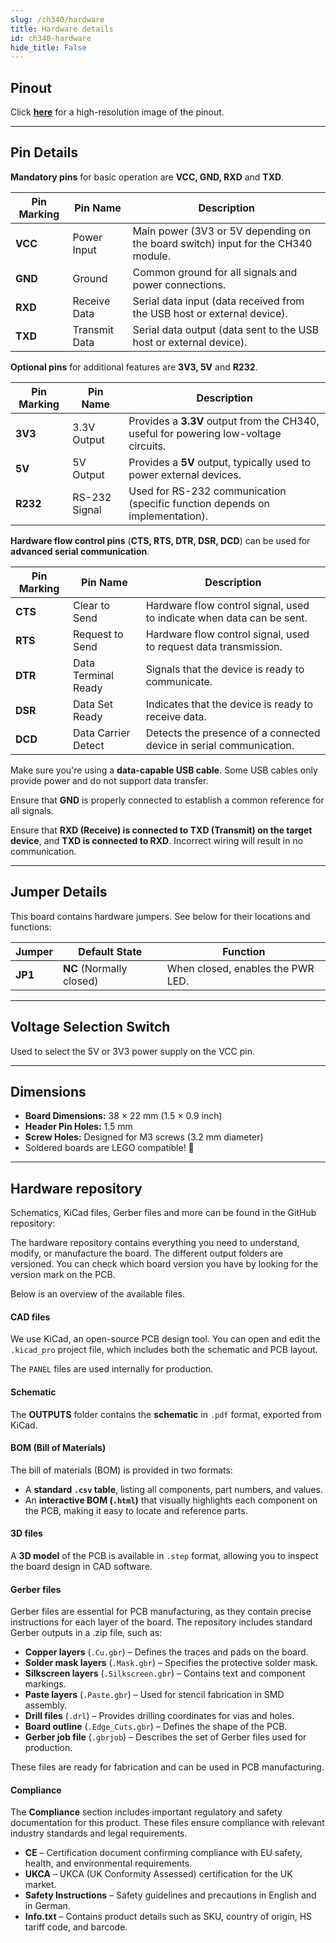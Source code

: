 ```yaml
---  
slug: /ch340/hardware  
title: Hardware details  
id: ch340-hardware  
hide_title: False  
---
```


## Pinout

<CenteredImage src="/img/ch340/pinout.png" alt="USB-UART CH340 converter pinout diagram" caption="USB-UART CH340 converter pinout diagram"/>

Click [**here**](https://soldered.com/productdata/2022/03/USB-UART-converter.png) for a high-resolution image of the pinout.

---

## Pin Details

<WarningBox>**Mandatory pins** for basic operation are **VCC, GND, RXD** and **TXD**.</WarningBox>

| Pin Marking | Pin Name      | Description                                                                      |
| ----------- | ------------- | -------------------------------------------------------------------------------- |
| **VCC**     | Power Input   | Main power (3V3 or 5V depending on the board switch) input for the CH340 module. |
| **GND**     | Ground        | Common ground for all signals and power connections.                             |
| **RXD**     | Receive Data  | Serial data input (data received from the USB host or external device).          |
| **TXD**     | Transmit Data | Serial data output (data sent to the USB host or external device).               |

<InfoBox>**Optional pins** for additional features are **3V3, 5V** and **R232**.</InfoBox>

| Pin Marking | Pin Name      | Description                                                                          |
| ----------- | ------------- | ------------------------------------------------------------------------------------ |
| **3V3**     | 3.3V Output   | Provides a **3.3V** output from the CH340, useful for powering low-voltage circuits. |
| **5V**      | 5V Output     | Provides a **5V** output, typically used to power external devices.                  |
| **R232**    | RS-232 Signal | Used for RS-232 communication (specific function depends on implementation).         |

<InfoBox>**Hardware flow control pins** (**CTS, RTS, DTR, DSR, DCD**) can be used for **advanced serial communication**.</InfoBox> 

| Pin Marking | Pin Name            | Description                                                           |
| ----------- | ------------------- | --------------------------------------------------------------------- |
| **CTS**     | Clear to Send       | Hardware flow control signal, used to indicate when data can be sent. |
| **RTS**     | Request to Send     | Hardware flow control signal, used to request data transmission.      |
| **DTR**     | Data Terminal Ready | Signals that the device is ready to communicate.                      |
| **DSR**     | Data Set Ready      | Indicates that the device is ready to receive data.                   |
| **DCD**     | Data Carrier Detect | Detects the presence of a connected device in serial communication.   |

<WarningBox>Make sure you're using a **data-capable USB cable**. Some USB cables only provide power and do not support data transfer.</WarningBox>

<WarningBox>Ensure that **GND** is properly connected to establish a common reference for all signals.</WarningBox>

<WarningBox>Ensure that **RXD (Receive) is connected to TXD (Transmit) on the target device**, and **TXD is connected to RXD**. Incorrect wiring will result in no communication.</WarningBox>

---

## Jumper Details

This board contains hardware jumpers. See below for their locations and functions:

<CenteredImage src="/img/ch340/jp1pwrled.png" alt="USB-UART CH340 converter pinout diagram" caption="JP1 on the board" width="500px"/>

| Jumper  | Default State            | Function                          |
| ------- | ------------------------ | --------------------------------- |
| **JP1** | **NC** (Normally closed) | When closed, enables the PWR LED. |

---

## Voltage Selection Switch

Used to select the 5V or 3V3 power supply on the VCC pin.

<CenteredImage src="/img/ch340/voltageswitch.png" alt="USB-UART CH340 converter pinout diagram" caption="Voltage switch on the board" width="500px"/>

---

## Dimensions

- **Board Dimensions:** 38 × 22 mm (1.5 × 0.9 inch)  
- **Header Pin Holes:** 1.5 mm  
- **Screw Holes:** Designed for M3 screws (3.2 mm diameter)  
- Soldered boards are LEGO compatible! 🧱 

---

## Hardware repository

Schematics, KiCad files, Gerber files and more can be found in the GitHub repository:

<QuickLink 
  title="USB-UART CH340 converter board Hardware design" 
  description="GitHub hardware repository for this product"
  url="https://github.com/SolderedElectronics/USB-UART-CH340C-converter-board-hardware-design/tree/main" 
/> 

The hardware repository contains everything you need to understand, modify, or manufacture the board. The different output folders are versioned. You can check which board version you have by looking for the version mark on the PCB.

Below is an overview of the available files.  

#### CAD files

We use KiCad, an open-source PCB design tool. You can open and edit the `.kicad_pro` project file, which includes both the schematic and PCB layout.  

The `PANEL` files are used internally for production.  

#### Schematic

The **OUTPUTS** folder contains the **schematic** in `.pdf` format, exported from KiCad.

#### BOM (Bill of Materials)

The bill of materials (BOM) is provided in two formats:  

- A **standard `.csv` table**, listing all components, part numbers, and values.  
- An **interactive BOM (`.html`)** that visually highlights each component on the PCB, making it easy to locate and reference parts.  

#### 3D files

A **3D model** of the PCB is available in `.step` format, allowing you to inspect the board design in CAD software.  

#### Gerber files 

Gerber files are essential for PCB manufacturing, as they contain precise instructions for each layer of the board. The repository includes standard Gerber outputs in a .zip file, such as:  

- **Copper layers** (`.Cu.gbr`) – Defines the traces and pads on the board.  
- **Solder mask layers** (`.Mask.gbr`) – Specifies the protective solder mask.  
- **Silkscreen layers** (`.Silkscreen.gbr`) – Contains text and component markings.  
- **Paste layers** (`.Paste.gbr`) – Used for stencil fabrication in SMD assembly.  
- **Drill files** (`.drl`) – Provides drilling coordinates for vias and holes.  
- **Board outline** (`.Edge_Cuts.gbr`) – Defines the shape of the PCB.  
- **Gerber job file** (`.gbrjob`) – Describes the set of Gerber files used for production.  

These files are ready for fabrication and can be used in PCB manufacturing.

#### Compliance  

The **Compliance** section includes important regulatory and safety documentation for this product. These files ensure compliance with relevant industry standards and legal requirements.  

- **CE** – Certification document confirming compliance with EU safety, health, and environmental requirements.  
- **UKCA** – UKCA (UK Conformity Assessed) certification for the UK market.  
- **Safety Instructions** – Safety guidelines and precautions in English and in German.  
- **Info.txt** – Contains product details such as SKU, country of origin, HS tariff code, and barcode.